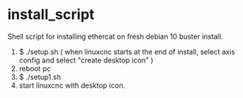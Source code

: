 # install_script
Shell script for installing ethercat on fresh debian 10 buster install.

1. $ ./setup.sh   ( when linuxcnc starts at the end of install, select axis config and select "create desktop icon" )
2. reboot pc
3. $ ./setup1.sh  
4. start linuxcnc with desktop icon.
